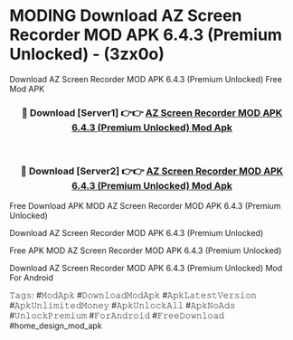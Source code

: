 # MODING Download AZ Screen Recorder MOD APK 6.4.3 (Premium Unlocked) - (3zx0o)
Download AZ Screen Recorder MOD APK 6.4.3 (Premium Unlocked) Free Mod APK

<div align="center">
<h3>🔴 Download [Server1] 👉👉 <a href="https://apk-comot.site?title=AZ_Screen_Recorder_MOD_APK_6.4.3_(Premium_Unlocked)">AZ Screen Recorder MOD APK 6.4.3 (Premium Unlocked) Mod Apk</a></h3><br>

<h3>🔴 Download [Server2] 👉👉 <a href="https://apk-comot.site?title=AZ_Screen_Recorder_MOD_APK_6.4.3_(Premium_Unlocked)">AZ Screen Recorder MOD APK 6.4.3 (Premium Unlocked) Mod Apk</a></h3>
</div>


Free Download APK MOD AZ Screen Recorder MOD APK 6.4.3 (Premium Unlocked)

Download AZ Screen Recorder MOD APK 6.4.3 (Premium Unlocked) 

Free APK MOD AZ Screen Recorder MOD APK 6.4.3 (Premium Unlocked) 

Download AZ Screen Recorder MOD APK 6.4.3 (Premium Unlocked) Mod For Android

𝚃𝚊𝚐𝚜: #𝙼𝚘𝚍𝙰𝚙𝚔 #𝙳𝚘𝚠𝚗𝚕𝚘𝚊𝚍𝙼𝚘𝚍𝙰𝚙𝚔 #𝙰𝚙𝚔𝙻𝚊𝚝𝚎𝚜𝚝𝚅𝚎𝚛𝚜𝚒𝚘𝚗 #𝙰𝚙𝚔𝚄𝚗𝚕𝚒𝚖𝚒𝚝𝚎𝚍𝙼𝚘𝚗𝚎𝚢 #𝙰𝚙𝚔𝚄𝚗𝚕𝚘𝚌𝚔𝙰𝚕𝚕 #𝙰𝚙𝚔𝙽𝚘𝙰𝚍𝚜 #𝚄𝚗𝚕𝚘𝚌𝚔𝙿𝚛𝚎𝚖𝚒𝚞𝚖 #𝙵𝚘𝚛𝙰𝚗𝚍𝚛𝚘𝚒𝚍 #𝙵𝚛𝚎𝚎𝙳𝚘𝚠𝚗𝚕𝚘𝚊𝚍 #home_design_mod_apk